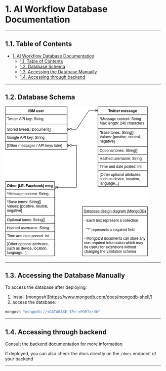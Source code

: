 # 1. AI Workflow Database Documentation

---

## 1.1. Table of Contents

- [1. AI Workflow Database Documentation](#1-ai-workflow-database-documentation)
  - [1.1. Table of Contents](#11-table-of-contents)
  - [1.2. Database Schema](#12-database-schema)
  - [1.3. Accessing the Database Manually](#13-accessing-the-database-manually)
  - [1.4. Accessing through backend](#14-accessing-through-backend)

---

## 1.2. Database Schema

![database_schema_diagam](db_diagram.png)

---

## 1.3. Accessing the Database Manually

To access the database after deploying:

1. Install [mongosh][https://www.mongodb.com/docs/mongodb-shell/]
2. access the database:

```sh
mongosh "mongodb://<DATABASE_IP>:<PORT>/db"
```

---

## 1.4. Accessing through backend

Consult the backend documentation for more information.

If deployed, you can also check the docs directly on the `/docs` endpoint of your backend

---